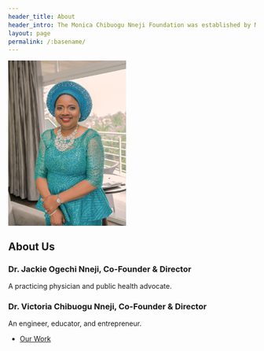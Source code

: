 ```yaml
---
header_title: About
header_intro: The Monica Chibuogu Nneji Foundation was established by Monica’s children to honor her life. Monica faithfully followed Christ and dedicated her life to caring for others, in her long career as a registered nurse, as a champion for academic excellence, and as an advocate for social justice. We hope you will join us in continuing the great work Monica began in the community.
layout: page
permalink: /:basename/
---
```

<!--![Monica Chibuogu Nneji portrait](/assets/images/Monica_Chibuogu_Nneji_1500x2100_300.jpg "Title is optional")-->
<img src="https://raw.githubusercontent.com/nnejifoundation/nnejifoundation.github.io/gh-pages/assets/images/Monica_Chibuogu_Nneji_1500x2100_300.jpg" alt="Monica Chibuogu Nneji portrait" align="center" height="336" width="240" >

## About Us

### Dr. Jackie Ogechi Nneji, Co-Founder & Director
A practicing physician and public health advocate.

### Dr. Victoria Chibuogu Nneji, Co-Founder & Director
An engineer, educator, and entrepreneur.

<ul class="actions">
  <li><a href="{{ site.baseurl }}/work/" class="button">Our Work</a></li>
</ul>
